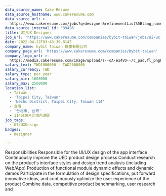 ```yaml
---
data_source_name: Cake Resume
data_source_hostname: www.cakeresume.com
data_source_url: >-
  https://www.cakeresume.com/jobs?q=designer&refinementList%5Blang_name%5D%5B0%5D=English&refinementList%5Bsalary_type%5D=per_year
data_source_internal_id: '39496'
title: UI/UX Designer
job_url: 'https://www.cakeresume.com/companies/bybit-taiwan/jobs/ui-ux-designer-08ecc2'
date: 2022-04-22T03:48:39.814Z
company_name: bybit Taiwan 維塵有限公司
company_page_url: 'https://www.cakeresume.com/companies/bybit-taiwan'
company_logo_url: >-
  https://media.cakeresume.com/image/upload/s--oA-e14VO--/c_pad,fl_png8,h_200,w_200/v1649301444/h8g3b381jzu7chk62ya4.png
salary_text: TWD1000000 - TWD2500000
salary_currency: TWD
salary_type: per_year
salary_min: 1000000
salary_max: 2500000
location_list:
  - Taiwan
  - 'Taipei City, Taiwan'
  - 'Neihu District, Taipei City, Taiwan 114'
  - 台灣
  - '台北市, 台灣'
  - 114台灣台北市內湖區
job_tags:
  - UI/UXDesign
badges:
  - Designer

---
```


Responsibilities Responsible for the UI/UX design of the app interface Continuously improve the UED product design process Conduct research on the product's interface styles and design trend analysis (including Web/App) Production of functional module dynamic effects and dynamic demos Participate in the formulation of design specifications, put forward innovative ideas, and continuously optimize the user experience of the product Combine data, competitive product benchmarking, user research and 